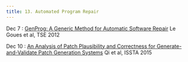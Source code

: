 ```yaml
---
title: 13. Automated Program Repair
---
```


Dec 7
: [GenProg: A Generic Method for Automatic Software Repair](https://squareslab.github.io/papers-repo/pdfs/weimer-tse2012-genprog.pdf) Le Goues et al, TSE 2012

Dec 10
: [An Analysis of Patch Plausibility and Correctness for Generate-and-Validate Patch Generation Systems](https://www.cs.toronto.edu/~fanl/papers/kali-issta2015.pdf) Qi et al, ISSTA 2015

